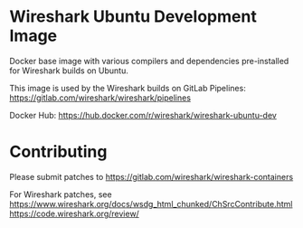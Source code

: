 # Wireshark Ubuntu Development Image

Docker base image with various compilers and dependencies pre-installed for
Wireshark builds on Ubuntu.

This image is used by the Wireshark builds on GitLab Pipelines:
https://gitlab.com/wireshark/wireshark/pipelines

Docker Hub: https://hub.docker.com/r/wireshark/wireshark-ubuntu-dev

# Contributing

Please submit patches to
https://gitlab.com/wireshark/wireshark-containers

For Wireshark patches, see
https://www.wireshark.org/docs/wsdg_html_chunked/ChSrcContribute.html
https://code.wireshark.org/review/
